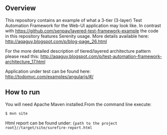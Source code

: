 ## Overview
This repository contains an example of what a 3-tier (3-layer) Test Automation Framework for the Web-UI application may look like. In contrast with https://github.com/senpay/layered-test-framework-example the code in this repository features Serenity usage.
More details available here: http://aqaguy.blogspot.com/p/blog-page_26.html

For the more detailed description of tiered/layered architecture pattern please read this: http://aqaguy.blogspot.com/p/test-automation-framework-architecture_17.html

Application under test can be found here: http://todomvc.com/examples/angularjs/#/

## How to run
You will need Apache Maven installed.From the command line execute:

```bash
$ mvn site
```

Html report can be found under: `{path to the project root}//target/site/surefire-report.html`
